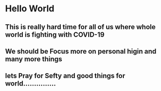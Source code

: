 # Hello World
## This is really hard time for all of us where whole world is fighting with COVID-19
## We should be Focus more on personal higin and many more things
## lets Pray for Sefty and good things for world...............
